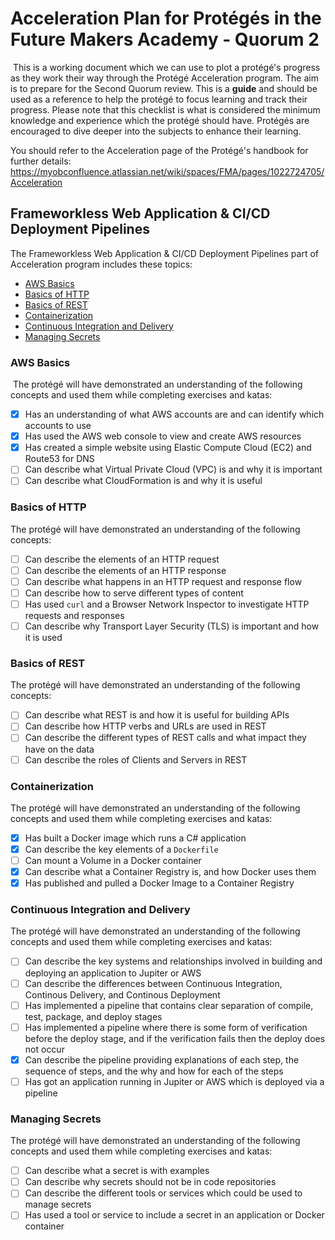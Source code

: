 # Acceleration Plan for Protégés in the Future Makers Academy - Quorum 2
​
This is a working document which we can use to plot a protégé's progress as they work their way through the Protégé Acceleration program. The aim is to prepare for the Second Quorum review. This is a **guide** and should be used as a reference to help the protégé to focus learning and track their progress. Please note that this checklist is what is considered the minimum knowledge and experience which the protégé should have. Protégés are encouraged to dive deeper into the subjects to enhance their learning.

You should refer to the Acceleration page of the Protégé's handbook for further details: https://myobconfluence.atlassian.net/wiki/spaces/FMA/pages/1022724705/Acceleration
​
## Frameworkless Web Application & CI/CD Deployment Pipelines

The Frameworkless Web Application & CI/CD Deployment Pipelines part of Acceleration program includes these topics:

* [AWS Basics](../things-we-value/technical/operations/aws-basics.md)
* [Basics of HTTP](../things-we-value/technical/web/HTTP.md)
* [Basics of REST](../things-we-value/technical/web/REST.md)
* [Containerization](../things-we-value/technical/operations/containerization.md)
* [Continuous Integration and Delivery](../things-we-value/technical/continuous-integration-and-delivery)
* [Managing Secrets](../things-we-value/technical/security/managing-secrets.md)

### AWS Basics
​
The protégé will have demonstrated an understanding of the following concepts and used them while completing exercises and katas:
​
- [x] Has an understanding of what AWS accounts are and can identify which accounts to use
- [x] Has used the AWS web console to view and create AWS resources
- [x] Has created a simple website using Elastic Compute Cloud (EC2) and Route53 for DNS
- [ ] Can describe what Virtual Private Cloud (VPC) is and why it is important
- [ ] Can describe what CloudFormation is and why it is useful

### Basics of HTTP

The protégé will have demonstrated an understanding of the following concepts:

- [ ] Can describe the elements of an HTTP request
- [ ] Can describe the elements of an HTTP response
- [ ] Can describe what happens in an HTTP request and response flow
- [ ] Can describe how to serve different types of content
- [ ] Has used `curl` and a Browser Network Inspector to investigate HTTP requests and responses
- [ ] Can describe why Transport Layer Security (TLS) is important and how it is used

### Basics of REST

The protégé will have demonstrated an understanding of the following concepts:

- [ ] Can describe what REST is and how it is useful for building APIs
- [ ] Can describe how HTTP verbs and URLs are used in REST
- [ ] Can describe the different types of REST calls and what impact they have on the data
- [ ] Can describe the roles of Clients and Servers in REST

### Containerization

The protégé will have demonstrated an understanding of the following concepts and used them while completing exercises and katas:

- [x] Has built a Docker image which runs a C# application
- [x] Can describe the key elements of a `Dockerfile`
- [ ] Can mount a Volume in a Docker container
- [x] Can describe what a Container Registry is, and how Docker uses them
- [x] Has published and pulled a Docker Image to a Container Registry

### Continuous Integration and Delivery

The protégé will have demonstrated an understanding of the following concepts and used them while completing exercises and katas:

- [ ] Can describe the key systems and relationships involved in building and deploying an application to Jupiter or AWS
- [ ] Can describe the differences between Continuous Integration, Continous Delivery, and Continous Deployment
- [ ] Has implemented a pipeline that contains clear separation of compile, test, package, and deploy stages
- [ ] Has implemented a pipeline where there is some form of verification before the deploy stage, and if the verification fails then the deploy does not occur
- [x] Can describe the pipeline providing explanations of each step, the sequence of steps, and the why and how for each of the steps
- [ ] Has got an application running in Jupiter or AWS which is deployed via a pipeline

### Managing Secrets

The protégé will have demonstrated an understanding of the following concepts and used them while completing exercises and katas:

- [ ] Can describe what a secret is with examples
- [ ] Can describe why secrets should not be in code repositories
- [ ] Can describe the different tools or services which could be used to manage secrets
- [ ] Has used a tool or service to include a secret in an application or Docker container
